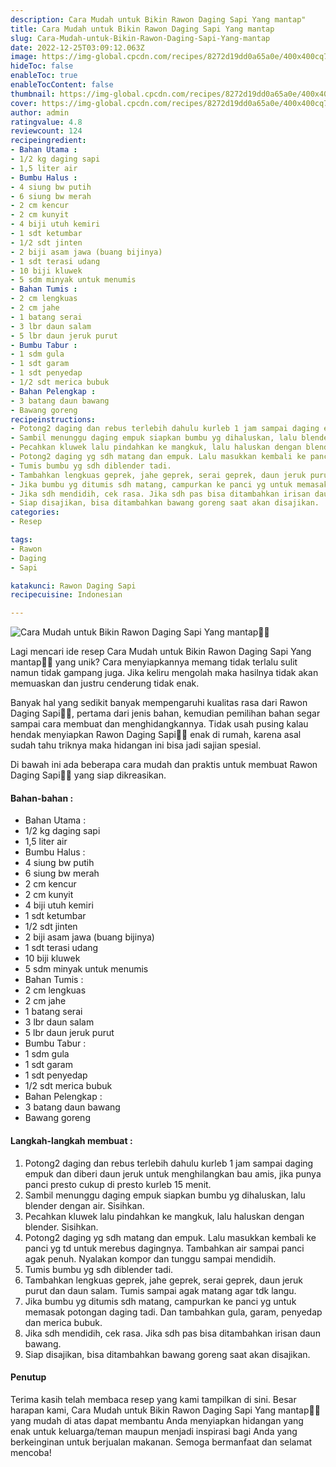 ```yaml
---
description: Cara Mudah untuk Bikin Rawon Daging Sapi Yang mantap"
title: Cara Mudah untuk Bikin Rawon Daging Sapi Yang mantap
slug: Cara-Mudah-untuk-Bikin-Rawon-Daging-Sapi-Yang-mantap
date: 2022-12-25T03:09:12.063Z
image: https://img-global.cpcdn.com/recipes/8272d19dd0a65a0e/400x400cq70/photo.jpg
hideToc: false
enableToc: true
enableTocContent: false
thumbnail: https://img-global.cpcdn.com/recipes/8272d19dd0a65a0e/400x400cq70/photo.jpg
cover: https://img-global.cpcdn.com/recipes/8272d19dd0a65a0e/400x400cq70/photo.jpg
author: admin
ratingvalue: 4.8
reviewcount: 124
recipeingredient:
- Bahan Utama :
- 1/2 kg daging sapi
- 1,5 liter air
- Bumbu Halus :
- 4 siung bw putih
- 6 siung bw merah
- 2 cm kencur
- 2 cm kunyit
- 4 biji utuh kemiri
- 1 sdt ketumbar
- 1/2 sdt jinten
- 2 biji asam jawa (buang bijinya)
- 1 sdt terasi udang
- 10 biji kluwek
- 5 sdm minyak untuk menumis
- Bahan Tumis :
- 2 cm lengkuas
- 2 cm jahe
- 1 batang serai
- 3 lbr daun salam
- 5 lbr daun jeruk purut
- Bumbu Tabur :
- 1 sdm gula
- 1 sdt garam
- 1 sdt penyedap
- 1/2 sdt merica bubuk
- Bahan Pelengkap :
- 3 batang daun bawang
- Bawang goreng
recipeinstructions:
- Potong2 daging dan rebus terlebih dahulu kurleb 1 jam sampai daging empuk dan diberi daun jeruk untuk menghilangkan bau amis, jika punya panci presto cukup di presto kurleb 15 menit.
- Sambil menunggu daging empuk siapkan bumbu yg dihaluskan, lalu blender dengan air. Sisihkan.
- Pecahkan kluwek lalu pindahkan ke mangkuk, lalu haluskan dengan blender. Sisihkan.
- Potong2 daging yg sdh matang dan empuk. Lalu masukkan kembali ke panci yg td untuk merebus dagingnya. Tambahkan air sampai panci agak penuh. Nyalakan kompor dan tunggu sampai mendidih.
- Tumis bumbu yg sdh diblender tadi.
- Tambahkan lengkuas geprek, jahe geprek, serai geprek, daun jeruk purut dan daun salam. Tumis sampai agak matang agar tdk langu.
- Jika bumbu yg ditumis sdh matang, campurkan ke panci yg untuk memasak potongan daging tadi. Dan tambahkan gula, garam, penyedap dan merica bubuk.
- Jika sdh mendidih, cek rasa. Jika sdh pas bisa ditambahkan irisan daun bawang.
- Siap disajikan, bisa ditambahkan bawang goreng saat akan disajikan.
categories:
- Resep

tags:
- Rawon
- Daging
- Sapi

katakunci: Rawon Daging Sapi
recipecuisine: Indonesian

---
```


![Cara Mudah untuk Bikin Rawon Daging Sapi Yang mantap👩‍🍳](https://img-global.cpcdn.com/recipes/8272d19dd0a65a0e/400x400cq70/photo.jpg)

Lagi mencari ide resep Cara Mudah untuk Bikin Rawon Daging Sapi Yang mantap👩‍🍳 yang unik? Cara menyiapkannya memang tidak terlalu sulit namun tidak gampang juga. Jika keliru mengolah maka hasilnya tidak akan memuaskan dan justru cenderung tidak enak.

Banyak hal yang sedikit banyak mempengaruhi kualitas rasa dari Rawon Daging Sapi👩‍🍳, pertama dari jenis bahan, kemudian pemilihan bahan segar sampai cara membuat dan menghidangkannya. Tidak usah pusing kalau hendak menyiapkan Rawon Daging Sapi👩‍🍳 enak di rumah, karena asal sudah tahu triknya maka hidangan ini bisa jadi sajian spesial.

Di bawah ini ada beberapa cara mudah dan praktis untuk membuat Rawon Daging Sapi👩‍🍳 yang siap dikreasikan.

<!--inarticleads1-->

#### Bahan-bahan :

- Bahan Utama :
- 1/2 kg daging sapi
- 1,5 liter air
- Bumbu Halus :
- 4 siung bw putih
- 6 siung bw merah
- 2 cm kencur
- 2 cm kunyit
- 4 biji utuh kemiri
- 1 sdt ketumbar
- 1/2 sdt jinten
- 2 biji asam jawa (buang bijinya)
- 1 sdt terasi udang
- 10 biji kluwek
- 5 sdm minyak untuk menumis
- Bahan Tumis :
- 2 cm lengkuas
- 2 cm jahe
- 1 batang serai
- 3 lbr daun salam
- 5 lbr daun jeruk purut
- Bumbu Tabur :
- 1 sdm gula
- 1 sdt garam
- 1 sdt penyedap
- 1/2 sdt merica bubuk
- Bahan Pelengkap :
- 3 batang daun bawang
- Bawang goreng

<!--inarticleads2-->

#### Langkah-langkah membuat :

1. Potong2 daging dan rebus terlebih dahulu kurleb 1 jam sampai daging empuk dan diberi daun jeruk untuk menghilangkan bau amis, jika punya panci presto cukup di presto kurleb 15 menit.
1. Sambil menunggu daging empuk siapkan bumbu yg dihaluskan, lalu blender dengan air. Sisihkan.
1. Pecahkan kluwek lalu pindahkan ke mangkuk, lalu haluskan dengan blender. Sisihkan.
1. Potong2 daging yg sdh matang dan empuk. Lalu masukkan kembali ke panci yg td untuk merebus dagingnya. Tambahkan air sampai panci agak penuh. Nyalakan kompor dan tunggu sampai mendidih.
1. Tumis bumbu yg sdh diblender tadi.
1. Tambahkan lengkuas geprek, jahe geprek, serai geprek, daun jeruk purut dan daun salam. Tumis sampai agak matang agar tdk langu.
1. Jika bumbu yg ditumis sdh matang, campurkan ke panci yg untuk memasak potongan daging tadi. Dan tambahkan gula, garam, penyedap dan merica bubuk.
1. Jika sdh mendidih, cek rasa. Jika sdh pas bisa ditambahkan irisan daun bawang.
1. Siap disajikan, bisa ditambahkan bawang goreng saat akan disajikan.

#### Penutup

Terima kasih telah membaca resep yang kami tampilkan di sini. Besar harapan kami, Cara Mudah untuk Bikin Rawon Daging Sapi Yang mantap👩‍🍳 yang mudah di atas dapat membantu Anda menyiapkan hidangan yang enak untuk keluarga/teman maupun menjadi inspirasi bagi Anda yang berkeinginan untuk berjualan makanan. Semoga bermanfaat dan selamat mencoba!